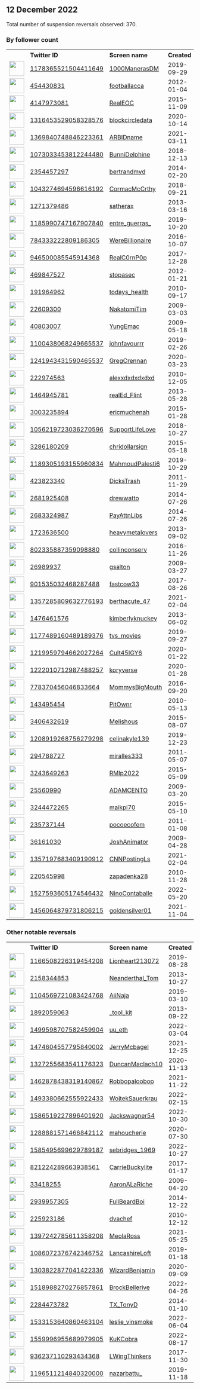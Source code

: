 
## 12 December 2022
Total number of suspension reversals observed: 370.

### By follower count
<table><tr><th></th><th align="left">Twitter ID</th><th align="left">Screen name</th>
<th align="left">Created</th><th align="left">Status</th><th align="left">Suspended</th><th align="left">Followers</th>
<tr><td><a href="https://pbs.twimg.com/profile_images/1609778105656147968/9VzXCaKy_normal.jpg"><img src="https://pbs.twimg.com/profile_images/1609778105656147968/9VzXCaKy_normal.jpg" width="40px" height="40px" align="center"/></a></td><td><a href="https://twitter.com/intent/user?user_id=1178365521504411649">1178365521504411649</a></td><td><a href="https://twitter.com/1000ManerasDM">1000ManerasDM</a></td><td>2019-09-29</td><td align="center"></td><td></td><td>233249</td></tr>
<tr><td><a href="https://pbs.twimg.com/profile_images/1733821312/geoff_normal.JPG"><img src="https://pbs.twimg.com/profile_images/1733821312/geoff_normal.JPG" width="40px" height="40px" align="center"/></a></td><td><a href="https://twitter.com/intent/user?user_id=454430831">454430831</a></td><td><a href="https://twitter.com/footballacca">footballacca</a></td><td>2012-01-04</td><td align="center"></td><td></td><td>205356</td></tr>
<tr><td><a href="https://pbs.twimg.com/profile_images/1267908436752203782/ZxQaUNhC_normal.jpg"><img src="https://pbs.twimg.com/profile_images/1267908436752203782/ZxQaUNhC_normal.jpg" width="40px" height="40px" align="center"/></a></td><td><a href="https://twitter.com/intent/user?user_id=4147973081">4147973081</a></td><td><a href="https://twitter.com/RealEOC">RealEOC</a></td><td>2015-11-09</td><td align="center"></td><td></td><td>204186</td></tr>
<tr><td><a href="https://pbs.twimg.com/profile_images/1615688144321646595/-VYWZ7ev_normal.jpg"><img src="https://pbs.twimg.com/profile_images/1615688144321646595/-VYWZ7ev_normal.jpg" width="40px" height="40px" align="center"/></a></td><td><a href="https://twitter.com/intent/user?user_id=1316453529058328576">1316453529058328576</a></td><td><a href="https://twitter.com/blockcircledata">blockcircledata</a></td><td>2020-10-14</td><td align="center">🔒</td><td></td><td>200793</td></tr>
<tr><td><a href="https://pbs.twimg.com/profile_images/1589841117767507969/LjC4MybO_normal.jpg"><img src="https://pbs.twimg.com/profile_images/1589841117767507969/LjC4MybO_normal.jpg" width="40px" height="40px" align="center"/></a></td><td><a href="https://twitter.com/intent/user?user_id=1369840748846223361">1369840748846223361</a></td><td><a href="https://twitter.com/ARBIDname">ARBIDname</a></td><td>2021-03-11</td><td align="center"></td><td>2022-12-05</td><td>184672</td></tr>
<tr><td><a href="https://pbs.twimg.com/profile_images/1524318620964343809/PsJkqMAs_normal.jpg"><img src="https://pbs.twimg.com/profile_images/1524318620964343809/PsJkqMAs_normal.jpg" width="40px" height="40px" align="center"/></a></td><td><a href="https://twitter.com/intent/user?user_id=1073033453812244480">1073033453812244480</a></td><td><a href="https://twitter.com/BunniDelphine">BunniDelphine</a></td><td>2018-12-13</td><td align="center"></td><td>2022-09-01</td><td>160903</td></tr>
<tr><td><a href="https://pbs.twimg.com/profile_images/1305828460837904384/IiKHTJfE_normal.jpg"><img src="https://pbs.twimg.com/profile_images/1305828460837904384/IiKHTJfE_normal.jpg" width="40px" height="40px" align="center"/></a></td><td><a href="https://twitter.com/intent/user?user_id=2354457297">2354457297</a></td><td><a href="https://twitter.com/bertrandmyd">bertrandmyd</a></td><td>2014-02-20</td><td align="center"></td><td></td><td>60563</td></tr>
<tr><td><a href="https://pbs.twimg.com/profile_images/1602391751594979328/N2UAFcAP_normal.jpg"><img src="https://pbs.twimg.com/profile_images/1602391751594979328/N2UAFcAP_normal.jpg" width="40px" height="40px" align="center"/></a></td><td><a href="https://twitter.com/intent/user?user_id=1043274694596616192">1043274694596616192</a></td><td><a href="https://twitter.com/CormacMcCrthy">CormacMcCrthy</a></td><td>2018-09-21</td><td align="center"></td><td></td><td>43628</td></tr>
<tr><td><a href="https://pbs.twimg.com/profile_images/1602326870690775045/air_j220_normal.jpg"><img src="https://pbs.twimg.com/profile_images/1602326870690775045/air_j220_normal.jpg" width="40px" height="40px" align="center"/></a></td><td><a href="https://twitter.com/intent/user?user_id=1271379486">1271379486</a></td><td><a href="https://twitter.com/satherax">satherax</a></td><td>2013-03-16</td><td align="center"></td><td></td><td>35364</td></tr>
<tr><td><a href="https://pbs.twimg.com/profile_images/1602312896519802881/M2pyqqH__normal.jpg"><img src="https://pbs.twimg.com/profile_images/1602312896519802881/M2pyqqH__normal.jpg" width="40px" height="40px" align="center"/></a></td><td><a href="https://twitter.com/intent/user?user_id=1185990747167907840">1185990747167907840</a></td><td><a href="https://twitter.com/entre_guerras_">entre_guerras_</a></td><td>2019-10-20</td><td align="center"></td><td>2022-04-07</td><td>35061</td></tr>
<tr><td><a href="https://pbs.twimg.com/profile_images/1341322883507884034/tIuM8yzI_normal.jpg"><img src="https://pbs.twimg.com/profile_images/1341322883507884034/tIuM8yzI_normal.jpg" width="40px" height="40px" align="center"/></a></td><td><a href="https://twitter.com/intent/user?user_id=784333222809186305">784333222809186305</a></td><td><a href="https://twitter.com/WereBillionaire">WereBillionaire</a></td><td>2016-10-07</td><td align="center"></td><td></td><td>14391</td></tr>
<tr><td><a href="https://pbs.twimg.com/profile_images/1610410789189582848/2bL58keQ_normal.jpg"><img src="https://pbs.twimg.com/profile_images/1610410789189582848/2bL58keQ_normal.jpg" width="40px" height="40px" align="center"/></a></td><td><a href="https://twitter.com/intent/user?user_id=946500085545914368">946500085545914368</a></td><td><a href="https://twitter.com/RealC0rnP0p">RealC0rnP0p</a></td><td>2017-12-28</td><td align="center"></td><td>2022-04-23</td><td>12373</td></tr>
<tr><td><a href="https://pbs.twimg.com/profile_images/1055097739493675008/M7TmiJ8n_normal.jpg"><img src="https://pbs.twimg.com/profile_images/1055097739493675008/M7TmiJ8n_normal.jpg" width="40px" height="40px" align="center"/></a></td><td><a href="https://twitter.com/intent/user?user_id=469847527">469847527</a></td><td><a href="https://twitter.com/stopasec">stopasec</a></td><td>2012-01-21</td><td align="center"></td><td></td><td>10796</td></tr>
<tr><td><a href="https://pbs.twimg.com/profile_images/1306750184/TodayHealth_normal.jpg"><img src="https://pbs.twimg.com/profile_images/1306750184/TodayHealth_normal.jpg" width="40px" height="40px" align="center"/></a></td><td><a href="https://twitter.com/intent/user?user_id=191964962">191964962</a></td><td><a href="https://twitter.com/todays_health">todays_health</a></td><td>2010-09-17</td><td align="center"></td><td></td><td>10567</td></tr>
<tr><td><a href="https://pbs.twimg.com/profile_images/1135609061712498688/Pt3mk92M_normal.jpg"><img src="https://pbs.twimg.com/profile_images/1135609061712498688/Pt3mk92M_normal.jpg" width="40px" height="40px" align="center"/></a></td><td><a href="https://twitter.com/intent/user?user_id=22609300">22609300</a></td><td><a href="https://twitter.com/NakatomiTim">NakatomiTim</a></td><td>2009-03-03</td><td align="center">🔒</td><td></td><td>9397</td></tr>
<tr><td><a href="https://pbs.twimg.com/profile_images/1619051639486414848/vLSiVWGL_normal.jpg"><img src="https://pbs.twimg.com/profile_images/1619051639486414848/vLSiVWGL_normal.jpg" width="40px" height="40px" align="center"/></a></td><td><a href="https://twitter.com/intent/user?user_id=40803007">40803007</a></td><td><a href="https://twitter.com/YungEmac">YungEmac</a></td><td>2009-05-18</td><td align="center"></td><td></td><td>8339</td></tr>
<tr><td><a href="https://pbs.twimg.com/profile_images/1570901652357496835/fgp61hMe_normal.jpg"><img src="https://pbs.twimg.com/profile_images/1570901652357496835/fgp61hMe_normal.jpg" width="40px" height="40px" align="center"/></a></td><td><a href="https://twitter.com/intent/user?user_id=1100438068249665537">1100438068249665537</a></td><td><a href="https://twitter.com/johnfavourrr">johnfavourrr</a></td><td>2019-02-26</td><td align="center">🔒</td><td></td><td>7149</td></tr>
<tr><td><a href="https://pbs.twimg.com/profile_images/1358435017882443778/pRgvIn8T_normal.jpg"><img src="https://pbs.twimg.com/profile_images/1358435017882443778/pRgvIn8T_normal.jpg" width="40px" height="40px" align="center"/></a></td><td><a href="https://twitter.com/intent/user?user_id=1241943431590465537">1241943431590465537</a></td><td><a href="https://twitter.com/GregCrennan">GregCrennan</a></td><td>2020-03-23</td><td align="center"></td><td>2022-12-09</td><td>5964</td></tr>
<tr><td><a href="https://pbs.twimg.com/profile_images/1268387310095273984/9iuAUeh8_normal.jpg"><img src="https://pbs.twimg.com/profile_images/1268387310095273984/9iuAUeh8_normal.jpg" width="40px" height="40px" align="center"/></a></td><td><a href="https://twitter.com/intent/user?user_id=222974563">222974563</a></td><td><a href="https://twitter.com/alexxdxdxdxdxd">alexxdxdxdxdxd</a></td><td>2010-12-05</td><td align="center"></td><td></td><td>5904</td></tr>
<tr><td><a href="https://pbs.twimg.com/profile_images/1218032059714801664/-kCTEqij_normal.jpg"><img src="https://pbs.twimg.com/profile_images/1218032059714801664/-kCTEqij_normal.jpg" width="40px" height="40px" align="center"/></a></td><td><a href="https://twitter.com/intent/user?user_id=1464945781">1464945781</a></td><td><a href="https://twitter.com/realEd_Flint">realEd_Flint</a></td><td>2013-05-28</td><td align="center"></td><td></td><td>5489</td></tr>
<tr><td><a href="https://pbs.twimg.com/profile_images/1166333849422499841/ka7uSswp_normal.jpg"><img src="https://pbs.twimg.com/profile_images/1166333849422499841/ka7uSswp_normal.jpg" width="40px" height="40px" align="center"/></a></td><td><a href="https://twitter.com/intent/user?user_id=3003235894">3003235894</a></td><td><a href="https://twitter.com/ericmuchenah">ericmuchenah</a></td><td>2015-01-28</td><td align="center"></td><td></td><td>5081</td></tr>
<tr><td><a href="https://pbs.twimg.com/profile_images/1056254421175287808/BzPoQcaS_normal.jpg"><img src="https://pbs.twimg.com/profile_images/1056254421175287808/BzPoQcaS_normal.jpg" width="40px" height="40px" align="center"/></a></td><td><a href="https://twitter.com/intent/user?user_id=1056219723036270596">1056219723036270596</a></td><td><a href="https://twitter.com/SupportLifeLove">SupportLifeLove</a></td><td>2018-10-27</td><td align="center"></td><td></td><td>4984</td></tr>
<tr><td><a href="https://pbs.twimg.com/profile_images/1413581920500342786/7SNO_PB__normal.jpg"><img src="https://pbs.twimg.com/profile_images/1413581920500342786/7SNO_PB__normal.jpg" width="40px" height="40px" align="center"/></a></td><td><a href="https://twitter.com/intent/user?user_id=3286180209">3286180209</a></td><td><a href="https://twitter.com/chridollarsign">chridollarsign</a></td><td>2015-05-18</td><td align="center">🔒</td><td></td><td>4597</td></tr>
<tr><td><a href="https://pbs.twimg.com/profile_images/1478451605309739009/8a3ty8KD_normal.jpg"><img src="https://pbs.twimg.com/profile_images/1478451605309739009/8a3ty8KD_normal.jpg" width="40px" height="40px" align="center"/></a></td><td><a href="https://twitter.com/intent/user?user_id=1189305193155960834">1189305193155960834</a></td><td><a href="https://twitter.com/MahmoudPalesti6">MahmoudPalesti6</a></td><td>2019-10-29</td><td align="center"></td><td>2022-07-03</td><td>4482</td></tr>
<tr><td><a href="https://pbs.twimg.com/profile_images/1620927611391066112/9J3JudwA_normal.jpg"><img src="https://pbs.twimg.com/profile_images/1620927611391066112/9J3JudwA_normal.jpg" width="40px" height="40px" align="center"/></a></td><td><a href="https://twitter.com/intent/user?user_id=423823340">423823340</a></td><td><a href="https://twitter.com/DicksTrash">DicksTrash</a></td><td>2011-11-29</td><td align="center"></td><td></td><td>4412</td></tr>
<tr><td><a href="https://pbs.twimg.com/profile_images/1602105476988248064/pr1-IGS4_normal.jpg"><img src="https://pbs.twimg.com/profile_images/1602105476988248064/pr1-IGS4_normal.jpg" width="40px" height="40px" align="center"/></a></td><td><a href="https://twitter.com/intent/user?user_id=2681925408">2681925408</a></td><td><a href="https://twitter.com/drewwatto">drewwatto</a></td><td>2014-07-26</td><td align="center"></td><td></td><td>4225</td></tr>
<tr><td><a href="https://pbs.twimg.com/profile_images/493179247582658561/IPh6-G5C_normal.png"><img src="https://pbs.twimg.com/profile_images/493179247582658561/IPh6-G5C_normal.png" width="40px" height="40px" align="center"/></a></td><td><a href="https://twitter.com/intent/user?user_id=2683324987">2683324987</a></td><td><a href="https://twitter.com/PayAttnLibs">PayAttnLibs</a></td><td>2014-07-26</td><td align="center"></td><td></td><td>4224</td></tr>
<tr><td><a href="https://pbs.twimg.com/profile_images/864439320509272064/cnMMRcEg_normal.jpg"><img src="https://pbs.twimg.com/profile_images/864439320509272064/cnMMRcEg_normal.jpg" width="40px" height="40px" align="center"/></a></td><td><a href="https://twitter.com/intent/user?user_id=1723636500">1723636500</a></td><td><a href="https://twitter.com/heavymetaIovers">heavymetaIovers</a></td><td>2013-09-02</td><td align="center"></td><td></td><td>4220</td></tr>
<tr><td><a href="https://pbs.twimg.com/profile_images/1609741576661606402/g558zf5h_normal.jpg"><img src="https://pbs.twimg.com/profile_images/1609741576661606402/g558zf5h_normal.jpg" width="40px" height="40px" align="center"/></a></td><td><a href="https://twitter.com/intent/user?user_id=802335887359098880">802335887359098880</a></td><td><a href="https://twitter.com/collinconserv">collinconserv</a></td><td>2016-11-26</td><td align="center"></td><td>2022-10-29</td><td>4074</td></tr>
<tr><td><a href="https://pbs.twimg.com/profile_images/1618688205439614977/GIpRLSHK_normal.jpg"><img src="https://pbs.twimg.com/profile_images/1618688205439614977/GIpRLSHK_normal.jpg" width="40px" height="40px" align="center"/></a></td><td><a href="https://twitter.com/intent/user?user_id=26989937">26989937</a></td><td><a href="https://twitter.com/gsalton">gsalton</a></td><td>2009-03-27</td><td align="center"></td><td></td><td>4057</td></tr>
<tr><td><a href="https://pbs.twimg.com/profile_images/1163629697193906176/wjGwaJ5o_normal.jpg"><img src="https://pbs.twimg.com/profile_images/1163629697193906176/wjGwaJ5o_normal.jpg" width="40px" height="40px" align="center"/></a></td><td><a href="https://twitter.com/intent/user?user_id=901535032468287488">901535032468287488</a></td><td><a href="https://twitter.com/fastcow33">fastcow33</a></td><td>2017-08-26</td><td align="center"></td><td></td><td>3992</td></tr>
<tr><td><a href="https://pbs.twimg.com/profile_images/1585682308782333954/symjqkje_normal.jpg"><img src="https://pbs.twimg.com/profile_images/1585682308782333954/symjqkje_normal.jpg" width="40px" height="40px" align="center"/></a></td><td><a href="https://twitter.com/intent/user?user_id=1357285809632776193">1357285809632776193</a></td><td><a href="https://twitter.com/berthacute_47">berthacute_47</a></td><td>2021-02-04</td><td align="center"></td><td>2022-12-03</td><td>3941</td></tr>
<tr><td><a href="https://pbs.twimg.com/profile_images/1347708403393597440/qJPZ2n-F_normal.jpg"><img src="https://pbs.twimg.com/profile_images/1347708403393597440/qJPZ2n-F_normal.jpg" width="40px" height="40px" align="center"/></a></td><td><a href="https://twitter.com/intent/user?user_id=1476461576">1476461576</a></td><td><a href="https://twitter.com/kimberlyknuckey">kimberlyknuckey</a></td><td>2013-06-02</td><td align="center"></td><td>2022-10-29</td><td>3864</td></tr>
<tr><td><a href="https://pbs.twimg.com/profile_images/1253983829351706625/hpIp0Na8_normal.jpg"><img src="https://pbs.twimg.com/profile_images/1253983829351706625/hpIp0Na8_normal.jpg" width="40px" height="40px" align="center"/></a></td><td><a href="https://twitter.com/intent/user?user_id=1177489160489189376">1177489160489189376</a></td><td><a href="https://twitter.com/tvs_movies">tvs_movies</a></td><td>2019-09-27</td><td align="center"></td><td></td><td>3814</td></tr>
<tr><td><a href="https://pbs.twimg.com/profile_images/1363990519722831875/-JPsf2Bc_normal.jpg"><img src="https://pbs.twimg.com/profile_images/1363990519722831875/-JPsf2Bc_normal.jpg" width="40px" height="40px" align="center"/></a></td><td><a href="https://twitter.com/intent/user?user_id=1219959794662027264">1219959794662027264</a></td><td><a href="https://twitter.com/Cult45IGY6">Cult45IGY6</a></td><td>2020-01-22</td><td align="center"></td><td></td><td>3582</td></tr>
<tr><td><a href="https://pbs.twimg.com/profile_images/1410187208791891968/QqPn6y2S_normal.jpg"><img src="https://pbs.twimg.com/profile_images/1410187208791891968/QqPn6y2S_normal.jpg" width="40px" height="40px" align="center"/></a></td><td><a href="https://twitter.com/intent/user?user_id=1222010712987488257">1222010712987488257</a></td><td><a href="https://twitter.com/koryverse">koryverse</a></td><td>2020-01-28</td><td align="center"></td><td></td><td>3545</td></tr>
<tr><td><a href="https://pbs.twimg.com/profile_images/1071190322451861504/PC26cSxB_normal.jpg"><img src="https://pbs.twimg.com/profile_images/1071190322451861504/PC26cSxB_normal.jpg" width="40px" height="40px" align="center"/></a></td><td><a href="https://twitter.com/intent/user?user_id=778370456046833664">778370456046833664</a></td><td><a href="https://twitter.com/MommysBigMouth">MommysBigMouth</a></td><td>2016-09-20</td><td align="center"></td><td></td><td>3374</td></tr>
<tr><td><a href="https://pbs.twimg.com/profile_images/1300860643/0bd52176-2466-4504-a6ad-bb7790e36478_normal.png"><img src="https://pbs.twimg.com/profile_images/1300860643/0bd52176-2466-4504-a6ad-bb7790e36478_normal.png" width="40px" height="40px" align="center"/></a></td><td><a href="https://twitter.com/intent/user?user_id=143495454">143495454</a></td><td><a href="https://twitter.com/PitOwnr">PitOwnr</a></td><td>2010-05-13</td><td align="center"></td><td></td><td>3161</td></tr>
<tr><td><a href="https://pbs.twimg.com/profile_images/1362975046902423552/-J5-eVJD_normal.jpg"><img src="https://pbs.twimg.com/profile_images/1362975046902423552/-J5-eVJD_normal.jpg" width="40px" height="40px" align="center"/></a></td><td><a href="https://twitter.com/intent/user?user_id=3406432619">3406432619</a></td><td><a href="https://twitter.com/Melishous">Melishous</a></td><td>2015-08-07</td><td align="center"></td><td></td><td>3153</td></tr>
<tr><td><a href="https://pbs.twimg.com/profile_images/1292091178549157889/zlMBnsO8_normal.jpg"><img src="https://pbs.twimg.com/profile_images/1292091178549157889/zlMBnsO8_normal.jpg" width="40px" height="40px" align="center"/></a></td><td><a href="https://twitter.com/intent/user?user_id=1208919268756279298">1208919268756279298</a></td><td><a href="https://twitter.com/celinakyle139">celinakyle139</a></td><td>2019-12-23</td><td align="center"></td><td></td><td>3065</td></tr>
<tr><td><a href="https://pbs.twimg.com/profile_images/1603754548354506754/Jalh4FAh_normal.jpg"><img src="https://pbs.twimg.com/profile_images/1603754548354506754/Jalh4FAh_normal.jpg" width="40px" height="40px" align="center"/></a></td><td><a href="https://twitter.com/intent/user?user_id=294788727">294788727</a></td><td><a href="https://twitter.com/miralles333">miralles333</a></td><td>2011-05-07</td><td align="center"></td><td></td><td>3025</td></tr>
<tr><td><a href="https://pbs.twimg.com/profile_images/997383476730122240/pl2ezl3z_normal.jpg"><img src="https://pbs.twimg.com/profile_images/997383476730122240/pl2ezl3z_normal.jpg" width="40px" height="40px" align="center"/></a></td><td><a href="https://twitter.com/intent/user?user_id=3243649263">3243649263</a></td><td><a href="https://twitter.com/RMlp2022">RMlp2022</a></td><td>2015-05-09</td><td align="center"></td><td></td><td>3011</td></tr>
<tr><td><a href="https://pbs.twimg.com/profile_images/1605998749276377104/oIqw7v2c_normal.jpg"><img src="https://pbs.twimg.com/profile_images/1605998749276377104/oIqw7v2c_normal.jpg" width="40px" height="40px" align="center"/></a></td><td><a href="https://twitter.com/intent/user?user_id=25560990">25560990</a></td><td><a href="https://twitter.com/ADAMCENTO">ADAMCENTO</a></td><td>2009-03-20</td><td align="center"></td><td></td><td>2940</td></tr>
<tr><td><a href="https://pbs.twimg.com/profile_images/1602203580462731265/3eMyKfb1_normal.jpg"><img src="https://pbs.twimg.com/profile_images/1602203580462731265/3eMyKfb1_normal.jpg" width="40px" height="40px" align="center"/></a></td><td><a href="https://twitter.com/intent/user?user_id=3244472265">3244472265</a></td><td><a href="https://twitter.com/maikpi70">maikpi70</a></td><td>2015-05-10</td><td align="center"></td><td></td><td>2906</td></tr>
<tr><td><a href="https://pbs.twimg.com/profile_images/1354577470129901569/ZFa9GjQe_normal.jpg"><img src="https://pbs.twimg.com/profile_images/1354577470129901569/ZFa9GjQe_normal.jpg" width="40px" height="40px" align="center"/></a></td><td><a href="https://twitter.com/intent/user?user_id=235737144">235737144</a></td><td><a href="https://twitter.com/pocoecofem">pocoecofem</a></td><td>2011-01-08</td><td align="center"></td><td></td><td>2792</td></tr>
<tr><td><a href="https://pbs.twimg.com/profile_images/1612183649465647104/hrG_bUJo_normal.jpg"><img src="https://pbs.twimg.com/profile_images/1612183649465647104/hrG_bUJo_normal.jpg" width="40px" height="40px" align="center"/></a></td><td><a href="https://twitter.com/intent/user?user_id=36161030">36161030</a></td><td><a href="https://twitter.com/JoshAnimator">JoshAnimator</a></td><td>2009-04-28</td><td align="center"></td><td>2022-05-25</td><td>2758</td></tr>
<tr><td><a href="https://pbs.twimg.com/profile_images/1602548635090272257/dZZ1Ld7B_normal.jpg"><img src="https://pbs.twimg.com/profile_images/1602548635090272257/dZZ1Ld7B_normal.jpg" width="40px" height="40px" align="center"/></a></td><td><a href="https://twitter.com/intent/user?user_id=1357197683409190912">1357197683409190912</a></td><td><a href="https://twitter.com/CNNPostingLs">CNNPostingLs</a></td><td>2021-02-04</td><td align="center"></td><td></td><td>2726</td></tr>
<tr><td><a href="https://pbs.twimg.com/profile_images/855496360849801217/r4TdH3w6_normal.jpg"><img src="https://pbs.twimg.com/profile_images/855496360849801217/r4TdH3w6_normal.jpg" width="40px" height="40px" align="center"/></a></td><td><a href="https://twitter.com/intent/user?user_id=220545998">220545998</a></td><td><a href="https://twitter.com/zapadenka28">zapadenka28</a></td><td>2010-11-28</td><td align="center"></td><td></td><td>2413</td></tr>
<tr><td><a href="https://pbs.twimg.com/profile_images/1602276675026407424/4S9kBcZi_normal.jpg"><img src="https://pbs.twimg.com/profile_images/1602276675026407424/4S9kBcZi_normal.jpg" width="40px" height="40px" align="center"/></a></td><td><a href="https://twitter.com/intent/user?user_id=1527593605174546432">1527593605174546432</a></td><td><a href="https://twitter.com/NinoContaballe">NinoContaballe</a></td><td>2022-05-20</td><td align="center"></td><td>2022-11-11</td><td>2248</td></tr>
<tr><td><a href="https://pbs.twimg.com/profile_images/1456064974779031560/2kSP2E49_normal.jpg"><img src="https://pbs.twimg.com/profile_images/1456064974779031560/2kSP2E49_normal.jpg" width="40px" height="40px" align="center"/></a></td><td><a href="https://twitter.com/intent/user?user_id=1456064879731806215">1456064879731806215</a></td><td><a href="https://twitter.com/goldensilver01">goldensilver01</a></td><td>2021-11-04</td><td align="center"></td><td>2022-10-29</td><td>2150</td></tr>
</table>

### Other notable reversals
<table><tr><th></th><th align="left">Twitter ID</th><th align="left">Screen name</th>
<th align="left">Created</th><th align="left">Status</th><th align="left">Suspended</th><th align="left">Followers</th>
<tr><td><a href="https://pbs.twimg.com/profile_images/1609366565681512448/8am1VBu3_normal.jpg"><img src="https://pbs.twimg.com/profile_images/1609366565681512448/8am1VBu3_normal.jpg" width="40px" height="40px" align="center"/></a></td><td><a href="https://twitter.com/intent/user?user_id=1166508226319454208">1166508226319454208</a></td><td><a href="https://twitter.com/Lionheart213072">Lionheart213072</a></td><td>2019-08-28</td><td align="center"></td><td>2022-09-20</td><td>389</td></tr>
<tr><td><a href="https://pbs.twimg.com/profile_images/1582982047534092289/7XHNVzfW_normal.jpg"><img src="https://pbs.twimg.com/profile_images/1582982047534092289/7XHNVzfW_normal.jpg" width="40px" height="40px" align="center"/></a></td><td><a href="https://twitter.com/intent/user?user_id=2158344853">2158344853</a></td><td><a href="https://twitter.com/Neanderthal_Tom">Neanderthal_Tom</a></td><td>2013-10-27</td><td align="center"></td><td>2022-12-04</td><td>291</td></tr>
<tr><td><a href="https://pbs.twimg.com/profile_images/1104570287180279808/pm4dy8po_normal.jpg"><img src="https://pbs.twimg.com/profile_images/1104570287180279808/pm4dy8po_normal.jpg" width="40px" height="40px" align="center"/></a></td><td><a href="https://twitter.com/intent/user?user_id=1104569721083424768">1104569721083424768</a></td><td><a href="https://twitter.com/AiiNaja">AiiNaja</a></td><td>2019-03-10</td><td align="center"></td><td>2022-12-05</td><td>110</td></tr>
<tr><td><a href="https://pbs.twimg.com/profile_images/1526249322710347778/VSZi6v6E_normal.jpg"><img src="https://pbs.twimg.com/profile_images/1526249322710347778/VSZi6v6E_normal.jpg" width="40px" height="40px" align="center"/></a></td><td><a href="https://twitter.com/intent/user?user_id=1892059063">1892059063</a></td><td><a href="https://twitter.com/_tool_kit">_tool_kit</a></td><td>2013-09-22</td><td align="center"></td><td>2022-12-07</td><td>714</td></tr>
<tr><td><a href="https://pbs.twimg.com/profile_images/1604161807647707137/XBCdOrYh_normal.jpg"><img src="https://pbs.twimg.com/profile_images/1604161807647707137/XBCdOrYh_normal.jpg" width="40px" height="40px" align="center"/></a></td><td><a href="https://twitter.com/intent/user?user_id=1499598707582459904">1499598707582459904</a></td><td><a href="https://twitter.com/uu_eth">uu_eth</a></td><td>2022-03-04</td><td align="center">🚫</td><td>2022-12-07</td><td>631</td></tr>
<tr><td><a href="https://pbs.twimg.com/profile_images/1474604940412833793/E2yPEBEq_normal.jpg"><img src="https://pbs.twimg.com/profile_images/1474604940412833793/E2yPEBEq_normal.jpg" width="40px" height="40px" align="center"/></a></td><td><a href="https://twitter.com/intent/user?user_id=1474604557795840002">1474604557795840002</a></td><td><a href="https://twitter.com/JerryMcbagel">JerryMcbagel</a></td><td>2021-12-25</td><td align="center"></td><td>2022-12-07</td><td>3</td></tr>
<tr><td><a href="https://pbs.twimg.com/profile_images/1327256183137300481/CeDz6rf1_normal.jpg"><img src="https://pbs.twimg.com/profile_images/1327256183137300481/CeDz6rf1_normal.jpg" width="40px" height="40px" align="center"/></a></td><td><a href="https://twitter.com/intent/user?user_id=1327255683541176323">1327255683541176323</a></td><td><a href="https://twitter.com/DuncanMaclach10">DuncanMaclach10</a></td><td>2020-11-13</td><td align="center"></td><td>2022-12-07</td><td>715</td></tr>
<tr><td><a href="https://pbs.twimg.com/profile_images/1548271066249777153/i99ykhci_normal.jpg"><img src="https://pbs.twimg.com/profile_images/1548271066249777153/i99ykhci_normal.jpg" width="40px" height="40px" align="center"/></a></td><td><a href="https://twitter.com/intent/user?user_id=1462878438319140867">1462878438319140867</a></td><td><a href="https://twitter.com/Robbopaloobop">Robbopaloobop</a></td><td>2021-11-22</td><td align="center"></td><td>2022-12-07</td><td>1871</td></tr>
<tr><td><a href="https://pbs.twimg.com/profile_images/1493588602286063617/ev-LO9rc_normal.jpg"><img src="https://pbs.twimg.com/profile_images/1493588602286063617/ev-LO9rc_normal.jpg" width="40px" height="40px" align="center"/></a></td><td><a href="https://twitter.com/intent/user?user_id=1493380662555922433">1493380662555922433</a></td><td><a href="https://twitter.com/WojtekSauerkrau">WojtekSauerkrau</a></td><td>2022-02-15</td><td align="center"></td><td>2022-12-06</td><td>124</td></tr>
<tr><td><a href="https://pbs.twimg.com/profile_images/1586519802465714177/D0FfWLUV_normal.png"><img src="https://pbs.twimg.com/profile_images/1586519802465714177/D0FfWLUV_normal.png" width="40px" height="40px" align="center"/></a></td><td><a href="https://twitter.com/intent/user?user_id=1586519227896401920">1586519227896401920</a></td><td><a href="https://twitter.com/Jackswagner54">Jackswagner54</a></td><td>2022-10-30</td><td align="center">🚫</td><td>2022-12-07</td><td>229</td></tr>
<tr><td><a href="https://pbs.twimg.com/profile_images/1609371320218980353/SN6WZ-Ik_normal.jpg"><img src="https://pbs.twimg.com/profile_images/1609371320218980353/SN6WZ-Ik_normal.jpg" width="40px" height="40px" align="center"/></a></td><td><a href="https://twitter.com/intent/user?user_id=1288881571466842112">1288881571466842112</a></td><td><a href="https://twitter.com/mahoucherie">mahoucherie</a></td><td>2020-07-30</td><td align="center"></td><td>2022-12-06</td><td>616</td></tr>
<tr><td><a href="https://pbs.twimg.com/profile_images/1586850031893712896/_-zcY2J9_normal.jpg"><img src="https://pbs.twimg.com/profile_images/1586850031893712896/_-zcY2J9_normal.jpg" width="40px" height="40px" align="center"/></a></td><td><a href="https://twitter.com/intent/user?user_id=1585495699629789187">1585495699629789187</a></td><td><a href="https://twitter.com/sebridges_1969">sebridges_1969</a></td><td>2022-10-27</td><td align="center"></td><td>2022-11-30</td><td>14</td></tr>
<tr><td><a href="https://pbs.twimg.com/profile_images/1599215123813605377/yUyGI9br_normal.jpg"><img src="https://pbs.twimg.com/profile_images/1599215123813605377/yUyGI9br_normal.jpg" width="40px" height="40px" align="center"/></a></td><td><a href="https://twitter.com/intent/user?user_id=821224289663938561">821224289663938561</a></td><td><a href="https://twitter.com/CarrieBuckylite">CarrieBuckylite</a></td><td>2017-01-17</td><td align="center">🚫</td><td>2022-12-07</td><td>686</td></tr>
<tr><td><a href="https://pbs.twimg.com/profile_images/481030512925224960/mezH52Ki_normal.jpeg"><img src="https://pbs.twimg.com/profile_images/481030512925224960/mezH52Ki_normal.jpeg" width="40px" height="40px" align="center"/></a></td><td><a href="https://twitter.com/intent/user?user_id=33418255">33418255</a></td><td><a href="https://twitter.com/AaronALaRiche">AaronALaRiche</a></td><td>2009-04-20</td><td align="center">🔒</td><td>2022-12-08</td><td>634</td></tr>
<tr><td><a href="https://pbs.twimg.com/profile_images/1298124471686103040/IJFC504j_normal.jpg"><img src="https://pbs.twimg.com/profile_images/1298124471686103040/IJFC504j_normal.jpg" width="40px" height="40px" align="center"/></a></td><td><a href="https://twitter.com/intent/user?user_id=2939957305">2939957305</a></td><td><a href="https://twitter.com/FullBeardBoi">FullBeardBoi</a></td><td>2014-12-22</td><td align="center"></td><td>2022-12-02</td><td>142</td></tr>
<tr><td><a href="https://pbs.twimg.com/profile_images/1578743641966682114/mRsj0tB2_normal.jpg"><img src="https://pbs.twimg.com/profile_images/1578743641966682114/mRsj0tB2_normal.jpg" width="40px" height="40px" align="center"/></a></td><td><a href="https://twitter.com/intent/user?user_id=225923186">225923186</a></td><td><a href="https://twitter.com/dvachef">dvachef</a></td><td>2010-12-12</td><td align="center"></td><td>2022-12-07</td><td>47</td></tr>
<tr><td><a href="https://pbs.twimg.com/profile_images/1562562191886127105/bbeqBw1Y_normal.jpg"><img src="https://pbs.twimg.com/profile_images/1562562191886127105/bbeqBw1Y_normal.jpg" width="40px" height="40px" align="center"/></a></td><td><a href="https://twitter.com/intent/user?user_id=1397242785611358208">1397242785611358208</a></td><td><a href="https://twitter.com/MeolaRoss">MeolaRoss</a></td><td>2021-05-25</td><td align="center"></td><td>2022-12-09</td><td>39</td></tr>
<tr><td><a href="https://pbs.twimg.com/profile_images/1264375364786282503/Enspf8P0_normal.jpg"><img src="https://pbs.twimg.com/profile_images/1264375364786282503/Enspf8P0_normal.jpg" width="40px" height="40px" align="center"/></a></td><td><a href="https://twitter.com/intent/user?user_id=1086072376742346752">1086072376742346752</a></td><td><a href="https://twitter.com/LancashireLoft">LancashireLoft</a></td><td>2019-01-18</td><td align="center"></td><td>2022-11-30</td><td>69</td></tr>
<tr><td><a href="https://pbs.twimg.com/profile_images/1498804750271143941/dRGj2skk_normal.jpg"><img src="https://pbs.twimg.com/profile_images/1498804750271143941/dRGj2skk_normal.jpg" width="40px" height="40px" align="center"/></a></td><td><a href="https://twitter.com/intent/user?user_id=1303822877041422336">1303822877041422336</a></td><td><a href="https://twitter.com/WizardBenjamin">WizardBenjamin</a></td><td>2020-09-09</td><td align="center"></td><td>2022-09-17</td><td>688</td></tr>
<tr><td><a href="https://pbs.twimg.com/profile_images/1617733033506775040/DSPLesGw_normal.jpg"><img src="https://pbs.twimg.com/profile_images/1617733033506775040/DSPLesGw_normal.jpg" width="40px" height="40px" align="center"/></a></td><td><a href="https://twitter.com/intent/user?user_id=1518988270276857861">1518988270276857861</a></td><td><a href="https://twitter.com/BrockBellerive">BrockBellerive</a></td><td>2022-04-26</td><td align="center">👋</td><td>2022-12-13</td><td>58</td></tr>
<tr><td><a href="https://pbs.twimg.com/profile_images/680260657325846528/g2Q15Yz6_normal.jpg"><img src="https://pbs.twimg.com/profile_images/680260657325846528/g2Q15Yz6_normal.jpg" width="40px" height="40px" align="center"/></a></td><td><a href="https://twitter.com/intent/user?user_id=2284473782">2284473782</a></td><td><a href="https://twitter.com/TX_TonyD">TX_TonyD</a></td><td>2014-01-10</td><td align="center">🚫</td><td>2022-12-11</td><td>160</td></tr>
<tr><td><a href="https://pbs.twimg.com/profile_images/1543389614458580993/_5IT3iQP_normal.jpg"><img src="https://pbs.twimg.com/profile_images/1543389614458580993/_5IT3iQP_normal.jpg" width="40px" height="40px" align="center"/></a></td><td><a href="https://twitter.com/intent/user?user_id=1533153640860463104">1533153640860463104</a></td><td><a href="https://twitter.com/leslie_vinsmoke">leslie_vinsmoke</a></td><td>2022-06-04</td><td align="center"></td><td>2022-11-30</td><td>56</td></tr>
<tr><td><a href="https://pbs.twimg.com/profile_images/1588348363346436099/4b010lgd_normal.jpg"><img src="https://pbs.twimg.com/profile_images/1588348363346436099/4b010lgd_normal.jpg" width="40px" height="40px" align="center"/></a></td><td><a href="https://twitter.com/intent/user?user_id=1559996955689979905">1559996955689979905</a></td><td><a href="https://twitter.com/KuKCobra">KuKCobra</a></td><td>2022-08-17</td><td align="center"></td><td>2022-12-07</td><td>71</td></tr>
<tr><td><a href="https://pbs.twimg.com/profile_images/936266295497994240/l3SuwGEV_normal.jpg"><img src="https://pbs.twimg.com/profile_images/936266295497994240/l3SuwGEV_normal.jpg" width="40px" height="40px" align="center"/></a></td><td><a href="https://twitter.com/intent/user?user_id=936237110293434368">936237110293434368</a></td><td><a href="https://twitter.com/LWingThinkers">LWingThinkers</a></td><td>2017-11-30</td><td align="center"></td><td>2022-12-05</td><td>535</td></tr>
<tr><td><a href="https://pbs.twimg.com/profile_images/1508958598415929346/cMBtT00R_normal.jpg"><img src="https://pbs.twimg.com/profile_images/1508958598415929346/cMBtT00R_normal.jpg" width="40px" height="40px" align="center"/></a></td><td><a href="https://twitter.com/intent/user?user_id=1196511214840320000">1196511214840320000</a></td><td><a href="https://twitter.com/nazarbattu_">nazarbattu_</a></td><td>2019-11-18</td><td align="center"></td><td>2022-12-06</td><td>53</td></tr>
</table>
